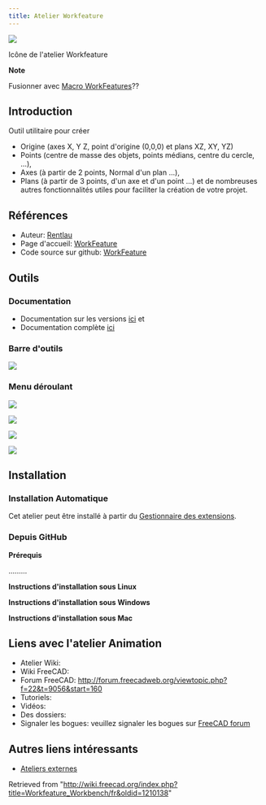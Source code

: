 ```yaml
---
title: Atelier Workfeature
---
```

![](/images/WF_wf.png)

Icône de l'atelier Workfeature

**Note**

Fusionner avec [Macro WorkFeatures](/Macro_WorkFeatures/fr "Macro WorkFeatures/fr")??

## Introduction

Outil utilitaire pour créer

* Origine (axes X, Y Z, point d'origine (0,0,0) et plans XZ, XY, YZ)
* Points (centre de masse des objets, points médians, centre du cercle, ...),
* Axes (à partir de 2 points, Normal d'un plan ...),
* Plans (à partir de 3 points, d'un axe et d'un point ...) et de nombreuses autres fonctionnalités utiles pour faciliter la création de votre projet.

## Références

* Auteur: [Rentlau](https://github.com/Rentlau)
* Page d'accueil: [WorkFeature](https://github.com/Rentlau/WorkFeature)
* Code source sur github: [WorkFeature](https://github.com/Rentlau/WorkFeature)

## Outils

### Documentation

* Documentation sur les versions [ici](https://github.com/Rentlau/WorkFeature/blob/master/WorkFeature/Doc/WF_releasesDocumentation.pdf) et
* Documentation complète [ici](https://github.com/Rentlau/WorkFeature/blob/master/WorkFeature/Doc/WF_documentation.pdf)

### Barre d'outils

![](/images/WorkFeature-menu-orizz.png)

### Menu déroulant

![](/images/WorkFeature-dropdown_01.png)

![](/images/WorkFeature-dropdown_02.png)

![](/images/WorkFeature-dropdown_03.png)

![](/images/WorkFeature-dropdown_04.png)

## Installation

### Installation Automatique

Cet atelier peut être installé à partir du [Gestionnaire des extensions](/Std_AddonMgr/fr "Std AddonMgr/fr").

### Depuis GitHub

**Prérequis**

.........

**Instructions d'installation sous Linux**

**Instructions d'installation sous Windows**

**Instructions d'installation sous Mac**

## Liens avec l'atelier Animation

* Atelier Wiki:
* Wiki FreeCAD:
* Forum FreeCAD: <http://forum.freecadweb.org/viewtopic.php?f=22&t=9056&start=160>
* Tutoriels:
* Vidéos:
* Des dossiers:
* Signaler les bogues: veuillez signaler les bogues sur [FreeCAD forum](http://forum.freecadweb.org/index.php)

## Autres liens intéressants

* [Ateliers externes](/External_workbenches/fr "External workbenches/fr")

Retrieved from "<http://wiki.freecad.org/index.php?title=Workfeature_Workbench/fr&oldid=1210138>"
